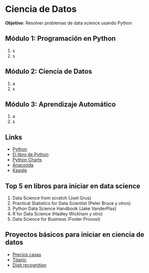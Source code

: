 # Ciencia de Datos

**Objetivo**: Resolver problemas de data science usando Python

## Módulo 1: Programación en Python

1. s
1. s

## Módulo 2: Ciencia de Datos

1. a
1. x

## Módulo 3: Aprendizaje Automático

1. a
1. s

## Links

* [Python](https://www.python.org/)
* [El libro de Python](https://ellibrodepython.com/)
* [Python Charts](https://python-charts.com/)
* [Anaconda](https://www.anaconda.com/)
* [Kaggle](https://www.kaggle.com/)

## Top 5 en libros para iniciar en data science

1. Data Science from scratch (Joel Grus)
2. Practical Statistics for Data Scientist (Peter Bruce y otros)
3. Python Data Science Handbook (Jake VanderPlas)
4. R for Data Science (Hadley Wickham y otro)
5. Data Science for Business (Foster Provost)

## Proyectos básicos para iniciar en ciencia de datos

* [Precios casas](https://www.kaggle.com/competitions/house-prices-advanced-regression-techniques)
* [Titanic](https://www.kaggle.com/c/titanic)
* [Digit recognition](https://www.kaggle.com/c/digit-recognizer)
